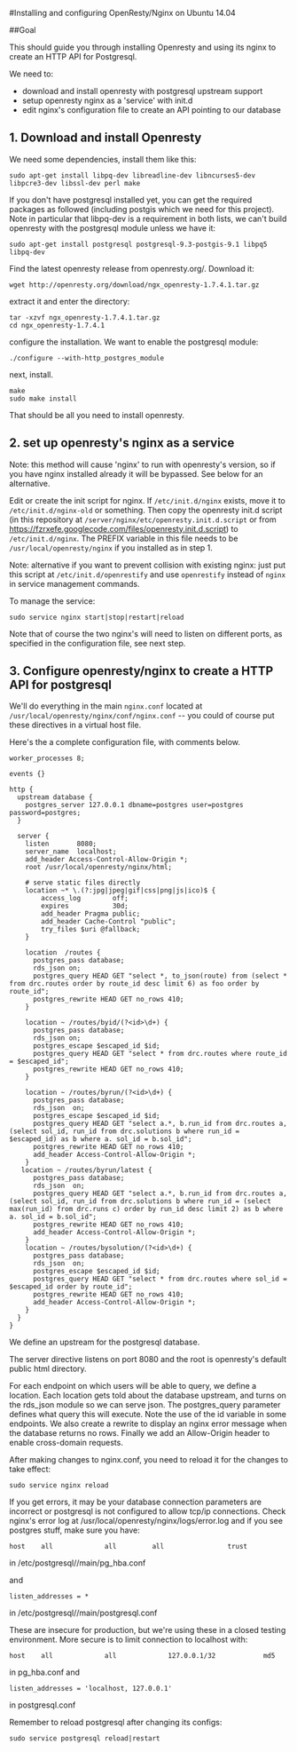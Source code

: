 #Installing and configuring OpenResty/Nginx on Ubuntu 14.04

##Goal

This should guide you through installing Openresty and using its nginx to create an HTTP API for Postgresql.

We need to:

* download and install openresty with postgresql upstream support
* setup openresty nginx as a 'service' with init.d
* edit nginx's configuration file to create an API pointing to our database

## 1. Download and install Openresty

We need some dependencies, install them like this:

    sudo apt-get install libpq-dev libreadline-dev libncurses5-dev libpcre3-dev libssl-dev perl make

If you don't have postgresql installed yet, you can get the required packages as followed (including postgis which we need for this project). Note in particular that libpq-dev is a requirement in both lists, we can't build openresty with the postgresql module unless we have it:

    sudo apt-get install postgresql postgresql-9.3-postgis-9.1 libpq5 libpq-dev

Find the latest openresty release from openresty.org/. Download it:

    wget http://openresty.org/download/ngx_openresty-1.7.4.1.tar.gz
    
extract it and enter the directory:

    tar -xzvf ngx_openresty-1.7.4.1.tar.gz
    cd ngx_openresty-1.7.4.1
    
configure the installation. We want to enable the postgresql module:

    ./configure --with-http_postgres_module
    
next, install.

    make
    sudo make install
    
That should be all you need to install openresty.

## 2. set up openresty's nginx as a service

Note: this method will cause 'nginx' to run with openresty's version, so if you have nginx installed already it will be bypassed. See below for an alternative.

Edit or create the init script for nginx. If `/etc/init.d/nginx` exists, move it to `/etc/init.d/nginx-old` or something. Then copy the openresty init.d script (in this repository at `/server/nginx/etc/openresty.init.d.script` or from <https://fzrxefe.googlecode.com/files/openresty.init.d.script>) to `/etc/init.d/nginx`. The PREFIX variable in this file needs to be `/usr/local/openresty/nginx` if you installed as in step 1.

Note: alternative if you want to prevent collision with existing nginx: just put this script at `/etc/init.d/openrestify` and use `openrestify` instead of `nginx` in service management commands.

To manage the service:

    sudo service nginx start|stop|restart|reload
    
Note that of course the two nginx's will need to listen on different ports, as specified in the configuration file, see next step.

## 3. Configure openresty/nginx to create a HTTP API for postgresql

We'll do everything in the main `nginx.conf` located at `/usr/local/openresty/nginx/conf/nginx.conf` -- you could of course put these directives in a virtual host file.

Here's the a complete configuration file, with comments below.

    worker_processes 8;

    events {}

    http {
      upstream database {
        postgres_server 127.0.0.1 dbname=postgres user=postgres password=postgres;
      }

      server {
        listen       8080;
        server_name  localhost;
        add_header Access-Control-Allow-Origin *;
        root /usr/local/openresty/nginx/html;

        # serve static files directly
        location ~* \.(?:jpg|jpeg|gif|css|png|js|ico)$ {
            access_log        off;
            expires           30d;
            add_header Pragma public;
            add_header Cache-Control "public";
            try_files $uri @fallback;
        }

        location  /routes {
          postgres_pass database;
          rds_json on;
          postgres_query HEAD GET "select *, to_json(route) from (select * from drc.routes order by route_id desc limit 6) as foo order by route_id";
          postgres_rewrite HEAD GET no_rows 410;
        }

        location ~ /routes/byid/(?<id>\d+) {
          postgres_pass database;
          rds_json on;
          postgres_escape $escaped_id $id;
          postgres_query HEAD GET "select * from drc.routes where route_id = $escaped_id";
          postgres_rewrite HEAD GET no_rows 410;
        }

        location ~ /routes/byrun/(?<id>\d+) {
          postgres_pass database;
          rds_json  on;
          postgres_escape $escaped_id $id;
          postgres_query HEAD GET "select a.*, b.run_id from drc.routes a, (select sol_id, run_id from drc.solutions b where run_id = $escaped_id) as b where a. sol_id = b.sol_id";
          postgres_rewrite HEAD GET no_rows 410;
          add_header Access-Control-Allow-Origin *;
        }
       location ~ /routes/byrun/latest {
          postgres_pass database;
          rds_json  on;
          postgres_query HEAD GET "select a.*, b.run_id from drc.routes a, (select sol_id, run_id from drc.solutions b where run_id = (select max(run_id) from drc.runs c) order by run_id desc limit 2) as b where a. sol_id = b.sol_id";
          postgres_rewrite HEAD GET no_rows 410;
          add_header Access-Control-Allow-Origin *;
        }
        location ~ /routes/bysolution/(?<id>\d+) {
          postgres_pass database;
          rds_json  on;
          postgres_escape $escaped_id $id;
          postgres_query HEAD GET "select * from drc.routes where sol_id = $escaped_id order by route_id";
          postgres_rewrite HEAD GET no_rows 410;
          add_header Access-Control-Allow-Origin *;
        }
      }
    }

We define an upstream for the postgresql database.

The server directive listens on port 8080 and the root is openresty's default public html directory.

For each endpoint on which users will be able to query, we define a location. Each location gets told about the database upstream, and turns on the rds_json module so we can serve json. The postgres_query parameter defines what query this will execute. Note the use of the id variable in some endpoints. We also create a rewrite to display an nginx error message when the database returns no rows. Finally we add an Allow-Origin header to enable cross-domain requests.

After making changes to nginx.conf, you need to reload it for the changes to take effect:

    sudo service nginx reload

If you get errors, it may be your database connection parameters are incorrect or postgresql is not configured to allow tcp/ip connections. Check nginx's error log at /usr/local/openresty/nginx/logs/error.log and if you see postgres stuff, make sure you have:

    host    all             all         all                trust

in /etc/postgresql/<version>/main/pg_hba.conf

and

    listen_addresses = *

in /etc/postgresql/<version>/main/postgresql.conf
    
These are insecure for production, but we're using these in a closed testing environment. More secure is to limit connection to localhost with:

    host    all             all             127.0.0.1/32            md5

in pg_hba.conf and

    listen_addresses = 'localhost, 127.0.0.1'
    
in postgresql.conf

Remember to reload postgresql after changing its configs:

    sudo service postgresql reload|restart


